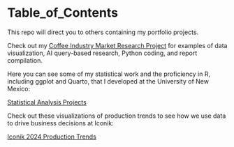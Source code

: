 # Table_of_Contents

This repo will direct you to others containing my portfolio projects.

Check out my [Coffee Industry Market Research Project](https://github.com/ryanloveriner/Iconik_marketing_research/tree/main) for examples of data visualization, AI query-based research, Python coding, and report compilation.

Here you can see some of my statistical work and the proficiency in R, including ggplot and Quarto, that I developed at the University of New Mexico:

[Statistical Analysis Projects](https://github.com/ryanloveriner/school_analysis_projects)

Check out these visualizations of production trends to see how we use data to drive business decisions at Iconik:

[Iconik 2024 Production Trends](https://github.com/ryanloveriner/Iconik_2024_production)
